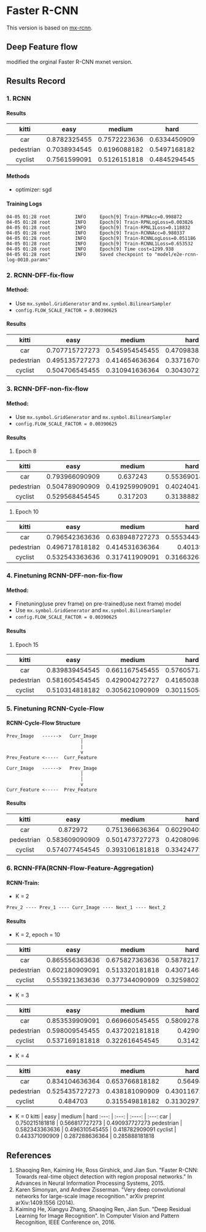 # Faster R-CNN

This version is based on [mx-rcnn](https://github.com/precedenceguo/mx-rcnn).

## Deep Feature flow
modified the orginal Faster R-CNN mxnet version.

## Results Record
### 1. RCNN
#### Results

kitti | easy | medium | hard
:---: | :---: | :----: | :---:
car | 0.8782325455 | 0.7572223636 | 0.6334450909
pedestrian | 0.7038934545 | 0.6196088182 | 0.5497168182
cyclist | 0.7561599091 | 0.5126151818 | 0.4845294545

#### Methods
- optimizer: sgd
#### Training Logs

```
04-05 01:28 root         INFO     Epoch[9] Train-RPNAcc=0.998872
04-05 01:28 root         INFO     Epoch[9] Train-RPNLogLoss=0.003826
04-05 01:28 root         INFO     Epoch[9] Train-RPNL1Loss=0.118832
04-05 01:28 root         INFO     Epoch[9] Train-RCNNAcc=0.980337
04-05 01:28 root         INFO     Epoch[9] Train-RCNNLogLoss=0.051186
04-05 01:28 root         INFO     Epoch[9] Train-RCNNL1Loss=0.653532
04-05 01:28 root         INFO     Epoch[9] Time cost=1299.938
04-05 01:28 root         INFO     Saved checkpoint to "model/e2e-rcnn-log-0010.params"
```

### 2. RCNN-DFF-fix-flow
#### Method:
- Use `mx.symbol.GridGenerator` and `mx.symbol.BilinearSampler`
- `config.FLOW_SCALE_FACTOR = 0.00390625`

#### Results
kitti | easy | medium | hard
:---: | :---: | :----: | :---:
car |	0.707715727273	|  0.545954545455	| 0.470983818182
pedestrian | 	0.495135727273 |	0.414654636364	| 0.337167090909
cyclist |	0.504706545455 |	0.310941636364 |	0.304307272727

### 3. RCNN-DFF-non-fix-flow
#### Method:
- Use `mx.symbol.GridGenerator` and `mx.symbol.BilinearSampler`
- `config.FLOW_SCALE_FACTOR = 0.00390625`

#### Results
1. Epoch 8

kitti | easy | medium | hard
:---: | :---: | :----: | :---:
car | 0.793966090909 |	0.637243 |	0.553690181818
pedestrian |	0.504789090909	| 0.419259909091 | 	0.402404181818
cyclist |	0.529568454545	| 0.317203 |	0.313888272727

1. Epoch 10

kitti | easy | medium | hard
:---: | :---: | :----: | :---:
car 	| 0.796542363636	| 0.638948727273	| 0.555344363636
pedestrian 	| 0.496717818182	| 0.414531636364	| 0.401392
cyclist 	| 0.532543363636	| 0.317411909091	| 0.316632636364

### 4. Finetuning RCNN-DFF-non-fix-flow
#### Method:
- Finetuning(use prev frame) on pre-trained(use next frame) model
- Use `mx.symbol.GridGenerator` and `mx.symbol.BilinearSampler`
- `config.FLOW_SCALE_FACTOR = 0.00390625`

#### Results
1. Epoch 15

kitti | easy | medium | hard
:---: | :---: | :----: | :---:
car  | 0.839839454545 | 0.661167545455 | 0.576057181818
pedestrian  | 0.581605454545 | 0.429004272727 | 0.416503818182
cyclist  | 0.510314818182 | 0.305621090909 | 0.301150545455

### 5. Finetuning RCNN-Cycle-Flow
#### RCNN-Cycle-Flow Structure
```
Prev_Image   ------>   Curr_Image
                           |
                           |
                           v
Prev_Feature <-----  Curr_Feature

Curr_Image   ------>   Prev_Image
                           |
                           |
                           v
Curr_Feature <-----  Prev_Feature
```

#### Results
kitti	| easy	| medium	| hard
:---: | :---: | :----: | :---:
car 	| 0.872972	| 0.751366636364 | 	0.602904090909
pedestrian 	| 0.583609090909 | 	0.501473727273 | 	0.420809636364
cyclist 	| 0.574077454545	| 0.393106181818	| 0.334247727273

### 6. RCNN-FFA(RCNN-Flow-Feature-Aggregation)
#### RCNN-Train:
- K = 2

```
Prev_2 ---- Prev_1 ---- Curr_Image ---- Next_1 ---- Next_2

```
#### Results
- K = 2, epoch = 10

kitti	| easy	| medium	| hard
:---: | :---: | :----: | :---:
car  |	0.865556363636 |	0.675827363636 |	0.587821727273
pedestrian | 	0.602180909091 |	0.513320181818 |	0.430714636364
cyclist | 	0.553921363636 |	0.377344090909	 | 0.325980272727


- K = 3

kitti	| easy	| medium	| hard
:---: | :---: | :----: | :---:
car 	  |	0.853539909091  |		0.669660545455  |		0.580927818182
pedestrian   |		0.598009545455  |		0.437202181818  |		0.429093
cyclist   |		0.537169181818  |		0.322616454545  |		0.314224

- K = 4

kitti	| easy	| medium	| hard
:---: | :---: | :----: | :---:
car 	  |	0.834104636364	  |	0.653766818182  |		0.564943
pedestrian 	  |	0.525435727273  |		0.438181090909  |		0.430116727273
cyclist   |		0.484703  |		0.315549818182	  |	0.313029727273

- K = 0
kitti	| easy	| medium	| hard
:---: | :---: | :----: | :---:
car 	| 0.750215181818		| 0.566817727273	| 	0.490937727273
pedestrian	|  	0.582343363636	| 	0.496310545455		| 0.418782909091
cyclist 	| 	0.443371090909		| 0.287288636364		| 0.285888181818


## References
1. Shaoqing Ren, Kaiming He, Ross Girshick, and Jian Sun. "Faster R-CNN: Towards real-time object detection with region proposal networks." In Advances in Neural Information Processing Systems, 2015.
2. Karen Simonyan, and Andrew Zisserman. "Very deep convolutional networks for large-scale image recognition." arXiv preprint arXiv:1409.1556 (2014).
3. Kaiming He, Xiangyu Zhang, Shaoqing Ren, Jian Sun. "Deep Residual Learning for Image Recognition". In Computer Vision and Pattern Recognition, IEEE Conference on, 2016.
